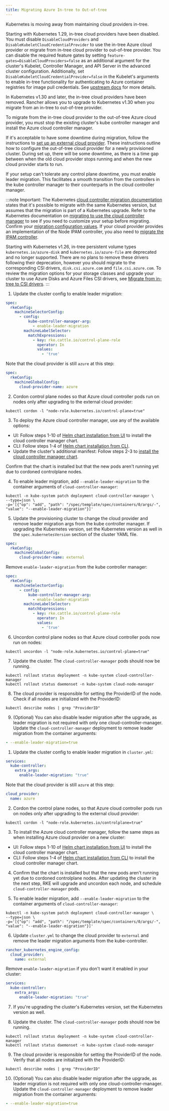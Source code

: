 ```yaml
---
title: Migrating Azure In-tree to Out-of-tree
---
```


<head>
  <link rel="canonical" href="https://ranchermanager.docs.rancher.com/how-to-guides/new-user-guides/kubernetes-clusters-in-rancher-setup/migrate-to-an-out-of-tree-cloud-provider/migrate-to-out-of-tree-azure"/>
</head>

Kubernetes is moving away from maintaining cloud providers in-tree.

Starting with Kubernetes 1.29, in-tree cloud providers have been disabled. You must disable `DisableCloudProviders` and `DisableKubeletCloudCredentialProvider` to use the in-tree Azure cloud provider or migrate from in-tree cloud provider to out-of-tree provider. You can disable the required feature gates by setting `feature-gates=DisableCloudProviders=false` as an additional argument for the cluster's Kubelet, Controller Manager, and API Server in the advanced cluster configuration. Additionally, set `DisableKubeletCloudCredentialProvider=false` in the Kubelet's arguments to enable in-tree functionality for authenticating to Azure container registries for image pull credentials. See [upstream docs](https://github.com/kubernetes/kubernetes/pull/117503) for more details.

In Kubernetes v1.30 and later, the in-tree cloud providers have been removed. Rancher allows you to upgrade to Kubernetes v1.30 when you migrate from an in-tree to out-of-tree provider.

To migrate from the in-tree cloud provider to the out-of-tree Azure cloud provider, you must stop the existing cluster's kube controller manager and install the Azure cloud controller manager.

If it's acceptable to have some downtime during migration, follow the instructions to [set up an external cloud provider](../../../../../new_docs/cluster-administration/kubernetes-clusters-in-rancher-setup/set-up-cloud-providers/azure.md#using-the-out-of-tree-azure-cloud-provider). These instructions outline how to configure the out-of-tree cloud provider for a newly provisioned cluster. During set up, there will be some downtime, as there is a time gap between when the old cloud provider stops running and when the new cloud provider starts to run.

If your setup can't tolerate any control plane downtime, you must enable leader migration. This facilitates a smooth transition from the controllers in the kube controller manager to their counterparts in the cloud controller manager.

:::note Important:
The Kubernetes [cloud controller migration documentation](https://kubernetes.io/docs/tasks/administer-cluster/controller-manager-leader-migration/#before-you-begin) states that it's possible to migrate with the same Kubernetes version, but assumes that the migration is part of a Kubernetes upgrade. Refer to the Kubernetes documentation on [migrating to use the cloud controller manager](https://kubernetes.io/docs/tasks/administer-cluster/controller-manager-leader-migration/) to see if you need to customize your setup before migrating. Confirm your [migration configuration values](https://kubernetes.io/docs/tasks/administer-cluster/controller-manager-leader-migration/#default-configuration). If your cloud provider provides an implementation of the Node IPAM controller, you also need to [migrate the IPAM controller](https://kubernetes.io/docs/tasks/administer-cluster/controller-manager-leader-migration/#node-ipam-controller-migration).

Starting with Kubernetes v1.26, in-tree persistent volume types `kubernetes.io/azure-disk` and `kubernetes.io/azure-file` are deprecated and no longer supported. There are no plans to remove these drivers following their deprecation, however you should migrate to the corresponding CSI drivers, `disk.csi.azure.com` and `file.csi.azure.com`. To review the migration options for your storage classes and upgrade your cluster to use Azure Disks and Azure Files CSI drivers, see [Migrate from in-tree to CSI drivers](https://learn.microsoft.com/en-us/azure/aks/csi-migrate-in-tree-volumes).
:::

<Tabs groupId="k8s-distro">
<TabItem value="RKE2">

1. Update the cluster config to enable leader migration:

```yaml
spec:
  rkeConfig:
    machineSelectorConfig:
      - config:
          kube-controller-manager-arg:
            - enable-leader-migration
        machineLabelSelector:
          matchExpressions:
            - key: rke.cattle.io/control-plane-role
              operator: In
              values:
                - 'true'
```

Note that the cloud provider is still `azure` at this step:

```yaml
spec:
  rkeConfig:
    machineGlobalConfig:
      cloud-provider-name: azure
```

2. Cordon control plane nodes so that Azure cloud controller pods run on nodes only after upgrading to the external cloud provider:

```shell
kubectl cordon -l "node-role.kubernetes.io/control-plane=true"
```

3. To deploy the Azure cloud controller manager, use any of the available options: 
- UI: Follow steps 1-10 of [Helm chart installation from UI](../../../../../new_docs/cluster-administration/kubernetes-clusters-in-rancher-setup/set-up-cloud-providers/azure.md#helm-chart-installation-from-ui) to install the cloud controller manager chart.
- CLI: Follow steps 1-4 of [Helm chart installation from CLI](../../../../../new_docs/cluster-administration/kubernetes-clusters-in-rancher-setup/set-up-cloud-providers/azure.md#helm-chart-installation-from-cli).
- Update the cluster's additional manifest: Follow steps 2-3 to [install the cloud controller manager chart](../../../../../new_docs/cluster-administration/kubernetes-clusters-in-rancher-setup/set-up-cloud-providers/azure.md#using-the-out-of-tree-azure-cloud-provider).

Confirm that the chart is installed but that the new pods aren't running yet due to cordoned controlplane nodes.

4. To enable leader migration, add `--enable-leader-migration` to the container arguments of `cloud-controller-manager`:

```shell 
kubectl -n kube-system patch deployment cloud-controller-manager \
--type=json \
-p='[{"op": "add", "path": "/spec/template/spec/containers/0/args/-", "value": "--enable-leader-migration"}]'
```

5. Update the provisioning cluster to change the cloud provider and remove leader migration args from the kube controller manager.
   If upgrading the Kubernetes version, set the Kubernetes version as well in the `spec.kubernetesVersion` section of the cluster YAML file.

```yaml
spec:
  rkeConfig:
    machineGlobalConfig:
      cloud-provider-name: external
```

Remove `enable-leader-migration` from the kube controller manager:

```yaml
spec:
  rkeConfig:
    machineSelectorConfig:
      - config:
          kube-controller-manager-arg:
            - enable-leader-migration
        machineLabelSelector:
          matchExpressions:
            - key: rke.cattle.io/control-plane-role
              operator: In
              values:
                - 'true'
```

6. Uncordon control plane nodes so that Azure cloud controller pods now run on nodes:

```shell
kubectl uncordon -l "node-role.kubernetes.io/control-plane=true"
```

7. Update the cluster. The `cloud-controller-manager` pods should now be running.

```shell
kubectl rollout status deployment -n kube-system cloud-controller-manager
kubectl rollout status daemonset -n kube-system cloud-node-manager
```

8. The cloud provider is responsible for setting the ProviderID of the node. Check if all nodes are initialized with the ProviderID:

```shell
kubectl describe nodes | grep "ProviderID"
```

9. (Optional) You can also disable leader migration after the upgrade, as leader migration is not required with only one cloud-controller-manager.
    Update the `cloud-controller-manager` deployment to remove leader migration from the container arguments:

```yaml
- --enable-leader-migration=true 
```

</TabItem>

<TabItem value="RKE">

1. Update the cluster config to enable leader migration in `cluster.yml`:

```yaml
services:
  kube-controller:
    extra_args:
      enable-leader-migration: "true"
```

Note that the cloud provider is still `azure` at this step:

```yaml
cloud_provider:
  name: azure
```

2. Cordon the control plane nodes, so that Azure cloud controller pods run on nodes only after upgrading to the external cloud provider:

```shell
kubectl cordon -l "node-role.kubernetes.io/controlplane=true"
```

3. To install the Azure cloud controller manager, follow the same steps as when installing Azure cloud provider on a new cluster:
- UI: Follow steps 1-10 of [Helm chart installation from UI](../../../../../new_docs/cluster-administration/kubernetes-clusters-in-rancher-setup/set-up-cloud-providers/azure.md#helm-chart-installation-from-ui) to install the cloud controller manager chart.
- CLI: Follow steps 1-4 of [Helm chart installation from CLI](../../../../../new_docs/cluster-administration/kubernetes-clusters-in-rancher-setup/set-up-cloud-providers/azure.md#helm-chart-installation-from-cli) to install the cloud controller manager chart.

4. Confirm that the chart is installed but that the new pods aren't running yet due to cordoned controlplane nodes. After updating the cluster in the next step, RKE will upgrade and uncordon each node, and schedule `cloud-controller-manager` pods.

5. To enable leader migration, add `--enable-leader-migration` to the container arguments of `cloud-controller-manager`:

```shell 
kubectl -n kube-system patch deployment cloud-controller-manager \
--type=json \
-p='[{"op": "add", "path": "/spec/template/spec/containers/0/args/-", "value": "--enable-leader-migration"}]'
```

6. Update `cluster.yml` to change the cloud provider to `external` and remove the leader migration arguments from the kube-controller.

```yaml
rancher_kubernetes_engine_config:
  cloud_provider:
    name: external
```

Remove `enable-leader-migration` if you don't want it enabled in your cluster:

```yaml
services:
  kube-controller:
    extra_args:
      enable-leader-migration: "true"
```

7. If you're upgrading the cluster's Kubernetes version, set the Kubernetes version as well.

8. Update the cluster. The `cloud-controller-manager` pods should now be running. 

```shell
kubectl rollout status deployment -n kube-system cloud-controller-manager
kubectl rollout status daemonset -n kube-system cloud-node-manager
```

9. The cloud provider is responsible for setting the ProviderID of the node. Verify that all nodes are initialized with the ProviderID:

```shell
kubectl describe nodes | grep "ProviderID"
```

10. (Optional) You can also disable leader migration after the upgrade, as leader migration is not required with only one cloud-controller-manager.
    Update the `cloud-controller-manager` deployment to remove leader migration from the container arguments:

```yaml
- --enable-leader-migration=true 
```

</TabItem>
</Tabs>

